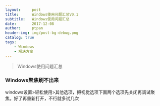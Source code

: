 ```yaml
---
layout:     post
title:      Windows使用问题汇总V0.1
subtitle:   Windows使用问题汇总
date:       2017-12-08
author:     ptpan
header-img: img/post-bg-debug.png
catalog: true
tags:
    - Windows
    - 解决方案
---
```


>
> Windows使用问题汇总
>

### Windows聚焦刷不出来

windows设置>轻松使用>其他选项，把视觉选项下面两个选项先关闭再调试聚焦。好了再重新打开，不行就多试几次
